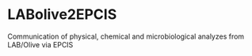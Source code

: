 # LABolive2EPCIS
Communication of physical, chemical and microbiological analyzes from LAB/Olive via EPCIS
